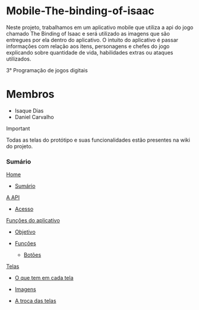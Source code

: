# Mobile-The-binding-of-isaac

Neste projeto, trabalhamos em um aplicativo mobile que utiliza a api do jogo chamado The Binding of Isaac e será utilizado as imagens que são entregues por ela dentro do aplicativo. O intuito do aplicativo é passar informações com relação aos itens, personagens e chefes do jogo explicando sobre quantidade de vida, habilidades extras ou ataques utilizados.

3° Programação de jogos digitais

# Membros

- Isaque Dias
- Daniel Carvalho

>[!IMPORTANT]
> Todas as telas do protótipo e suas funcionalidades estão presentes na wiki do projeto.

### Sumário

[Home](https://github.com/Isaquedias1/Mobile-The-binding-of-isaac/wiki)

- [Sumário](https://github.com/Isaquedias1/Mobile-The-binding-of-isaac/wiki#sum%C3%A1rio)

[A API](https://github.com/Isaquedias1/Mobile-The-binding-of-isaac/wiki/A-api)

- [Acesso](https://github.com/Isaquedias1/Mobile-The-binding-of-isaac/wiki/A-api#acesso)

[Funções do aplicativo](https://github.com/Isaquedias1/Mobile-The-binding-of-isaac/wiki/Fun%C3%A7%C3%B5es-do-aplicativo)

- [Objetivo](https://github.com/Isaquedias1/Mobile-The-binding-of-isaac/wiki/Fun%C3%A7%C3%B5es-do-aplicativo#objetivo)

- [Funções](https://github.com/Isaquedias1/Mobile-The-binding-of-isaac/wiki/Fun%C3%A7%C3%B5es-do-aplicativo#fun%C3%A7%C3%B5es)

  - [Botões](https://github.com/Isaquedias1/Mobile-The-binding-of-isaac/wiki/Fun%C3%A7%C3%B5es-do-aplicativo#bot%C3%B5es)

[Telas](https://github.com/Isaquedias1/Mobile-The-binding-of-isaac/wiki/Telas)

- [O que tem em cada tela](https://github.com/Isaquedias1/Mobile-The-binding-of-isaac/wiki/Telas#o-que-tem-em-cada-tela)

- [Imagens](https://github.com/Isaquedias1/Mobile-The-binding-of-isaac/wiki/Telas#imagens)

- [A troca das telas](https://github.com/Isaquedias1/Mobile-The-binding-of-isaac/wiki/Telas#a-troca-das-telas)
